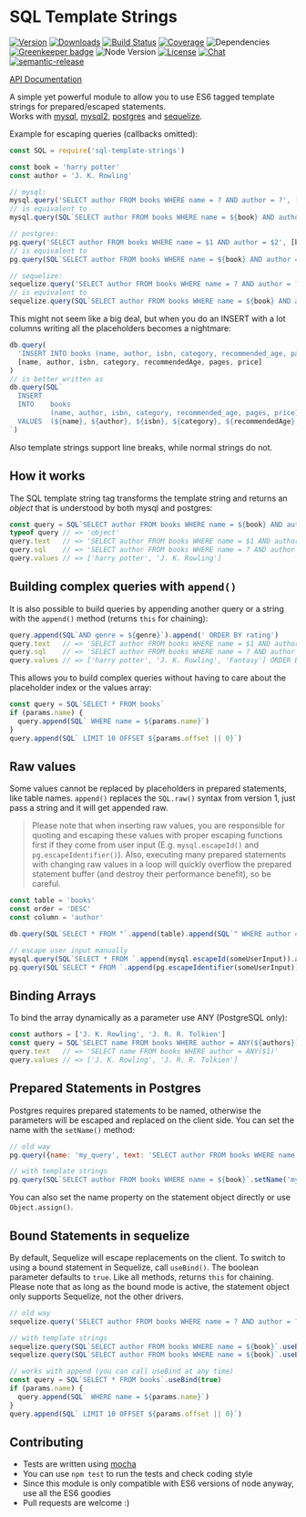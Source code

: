 # SQL Template Strings

[![Version](https://img.shields.io/npm/v/sql-template-strings.svg?maxAge=2592000)](https://www.npmjs.com/package/sql-template-strings)
[![Downloads](https://img.shields.io/npm/dm/sql-template-strings.svg?maxAge=2592000)](https://www.npmjs.com/package/sql-template-strings)
[![Build Status](https://travis-ci.org/felixfbecker/node-sql-template-strings.svg?branch=master)](https://travis-ci.org/felixfbecker/node-sql-template-strings)
[![Coverage](https://codecov.io/gh/felixfbecker/node-sql-template-strings/branch/master/graph/badge.svg)](https://codecov.io/gh/felixfbecker/node-sql-template-strings)
![Dependencies](https://david-dm.org/felixfbecker/node-sql-template-strings.svg)
[![Greenkeeper badge](https://badges.greenkeeper.io/felixfbecker/node-sql-template-strings.svg)](https://greenkeeper.io/)
![Node Version](http://img.shields.io/node/v/sql-template-strings.svg)
[![License](https://img.shields.io/npm/l/sql-template-strings.svg?maxAge=2592000)](https://github.com/felixfbecker/node-sql-template-strings/blob/master/LICENSE.md)
[![Chat](https://badges.gitter.im/felixfbecker/node-sql-template-strings.svg)](https://gitter.im/felixfbecker/node-sql-template-strings?utm_source=badge&utm_medium=badge&utm_campaign=pr-badge&utm_content=badge)
[![semantic-release](https://img.shields.io/badge/%20%20%F0%9F%93%A6%F0%9F%9A%80-semantic--release-e10079.svg)](https://github.com/semantic-release/semantic-release)

[API Documentation](http://node-sql-template-strings.surge.sh/)

A simple yet powerful module to allow you to use ES6 tagged template strings for prepared/escaped statements.  
Works with [mysql](https://www.npmjs.com/package/mysql), [mysql2](https://www.npmjs.com/package/mysql2), [postgres](https://www.npmjs.com/package/pg) and [sequelize](https://www.npmjs.com/package/sequelize).

Example for escaping queries (callbacks omitted):

```js
const SQL = require('sql-template-strings')

const book = 'harry potter'
const author = 'J. K. Rowling'

// mysql:
mysql.query('SELECT author FROM books WHERE name = ? AND author = ?', [book, author])
// is equivalent to
mysql.query(SQL`SELECT author FROM books WHERE name = ${book} AND author = ${author}`)

// postgres:
pg.query('SELECT author FROM books WHERE name = $1 AND author = $2', [book, author])
// is equivalent to
pg.query(SQL`SELECT author FROM books WHERE name = ${book} AND author = ${author}`)

// sequelize:
sequelize.query('SELECT author FROM books WHERE name = ? AND author = ?', {replacements: [book, author]})
// is equivalent to
sequelize.query(SQL`SELECT author FROM books WHERE name = ${book} AND author = ${author}`)
```

This might not seem like a big deal, but when you do an INSERT with a lot columns writing all the placeholders becomes a nightmare:

```js
db.query(
  'INSERT INTO books (name, author, isbn, category, recommended_age, pages, price) VALUES (?, ?, ?, ?, ?, ?, ?)',
  [name, author, isbn, category, recommendedAge, pages, price]
)
// is better written as
db.query(SQL`
  INSERT
  INTO    books
          (name, author, isbn, category, recommended_age, pages, price)
  VALUES  (${name}, ${author}, ${isbn}, ${category}, ${recommendedAge}, ${pages}, ${price})
`)
```
Also template strings support line breaks, while normal strings do not.

## How it works
The SQL template string tag transforms the template string and returns an _object_ that is understood by both mysql and postgres:

```js
const query = SQL`SELECT author FROM books WHERE name = ${book} AND author = ${author}`
typeof query // => 'object'
query.text   // => 'SELECT author FROM books WHERE name = $1 AND author = $2'
query.sql    // => 'SELECT author FROM books WHERE name = ? AND author = ?'
query.values // => ['harry potter', 'J. K. Rowling']
```

## Building complex queries with `append()`
It is also possible to build queries by appending another query or a string with the `append()` method (returns `this` for chaining):

```js
query.append(SQL`AND genre = ${genre}`).append(' ORDER BY rating')
query.text   // => 'SELECT author FROM books WHERE name = $1 AND author = $2 AND genre = $3 ORDER BY rating'
query.sql    // => 'SELECT author FROM books WHERE name = ? AND author = ? AND genre = ? ORDER BY rating'
query.values // => ['harry potter', 'J. K. Rowling', 'Fantasy'] ORDER BY rating
```

This allows you to build complex queries without having to care about the placeholder index or the values array:

```js
const query = SQL`SELECT * FROM books`
if (params.name) {
  query.append(SQL` WHERE name = ${params.name}`)
}
query.append(SQL` LIMIT 10 OFFSET ${params.offset || 0}`)
```

## Raw values
Some values cannot be replaced by placeholders in prepared statements, like table names.
`append()` replaces the `SQL.raw()` syntax from version 1, just pass a string and it will get appended raw.

 > Please note that when inserting raw values, you are responsible for quoting and escaping these values with proper escaping functions first if they come from user input (E.g. `mysql.escapeId()` and `pg.escapeIdentifier()`).
 > Also, executing many prepared statements with changing raw values in a loop will quickly overflow the prepared statement buffer (and destroy their performance benefit), so be careful.

```js
const table = 'books'
const order = 'DESC'
const column = 'author'

db.query(SQL`SELECT * FROM "`.append(table).append(SQL`" WHERE author = ${author} ORDER BY ${column} `).append(order))

// escape user input manually
mysql.query(SQL`SELECT * FROM `.append(mysql.escapeId(someUserInput)).append(SQL` WHERE name = ${book} ORDER BY ${column} `).append(order))
pg.query(SQL`SELECT * FROM `.append(pg.escapeIdentifier(someUserInput)).append(SQL` WHERE name = ${book} ORDER BY ${column} `).append(order))
```

## Binding Arrays

To bind the array dynamically as a parameter use ANY (PostgreSQL only):
```js
const authors = ['J. K. Rowling', 'J. R. R. Tolkien']
const query = SQL`SELECT name FROM books WHERE author = ANY(${authors})`
query.text   // => 'SELECT name FROM books WHERE author = ANY($1)'
query.values // => ['J. K. Rowling', 'J. R. R. Tolkien']
```

## Prepared Statements in Postgres
Postgres requires prepared statements to be named, otherwise the parameters will be escaped and replaced on the client side.
You can set the name with the `setName()` method:

```js
// old way
pg.query({name: 'my_query', text: 'SELECT author FROM books WHERE name = $1', values: [book]})

// with template strings
pg.query(SQL`SELECT author FROM books WHERE name = ${book}`.setName('my_query'))
```
You can also set the name property on the statement object directly or use `Object.assign()`.

## Bound Statements in sequelize
By default, Sequelize will escape replacements on the client.
To switch to using a bound statement in Sequelize, call `useBind()`.
The boolean parameter defaults to `true`.
Like all methods, returns `this` for chaining.
Please note that as long as the bound mode is active, the statement object only supports Sequelize, not the other drivers.

```js
// old way
sequelize.query('SELECT author FROM books WHERE name = ? AND author = ?', {bind: [book, author]})

// with template strings
sequelize.query(SQL`SELECT author FROM books WHERE name = ${book}`.useBind(true))
sequelize.query(SQL`SELECT author FROM books WHERE name = ${book}`.useBind()) // the same

// works with append (you can call useBind at any time)
const query = SQL`SELECT * FROM books`.useBind(true)
if (params.name) {
  query.append(SQL` WHERE name = ${params.name}`)
}
query.append(SQL` LIMIT 10 OFFSET ${params.offset || 0}`)
```

## Contributing
 - Tests are written using [mocha](https://www.npmjs.com/package/mocha)
 - You can use `npm test` to run the tests and check coding style
 - Since this module is only compatible with ES6 versions of node anyway, use all the ES6 goodies
 - Pull requests are welcome :)
